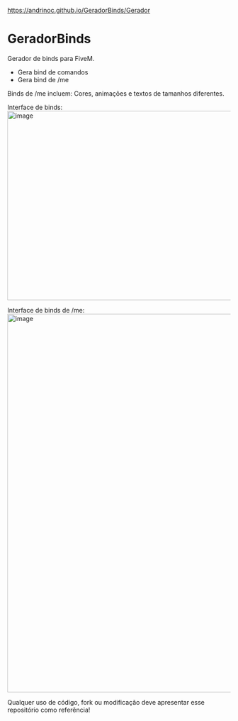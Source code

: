 https://andrinoc.github.io/GeradorBinds/Gerador

# GeradorBinds
Gerador de binds para FiveM.
- Gera bind de comandos
- Gera bind de /me

Binds de /me incluem: Cores, animações e textos de tamanhos diferentes.

Interface de binds:
<img width="914" height="427" alt="image" src="https://github.com/user-attachments/assets/0ed768bb-40e9-4fdc-a04d-b72707fd91e1" />

Interface de binds de /me:
<img width="821" height="854" alt="image" src="https://github.com/user-attachments/assets/5487b227-08f2-4fe0-8d64-4ef6d194399b" />

Qualquer uso de código, fork ou modificação deve apresentar esse repositório como referência! 
